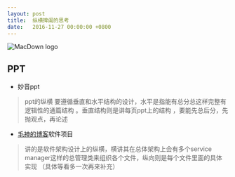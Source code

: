 ```yaml
---
layout: post
title:  纵横捭阖的思考
date:   2016-11-27 00:00:00 +0800
---
```



![MacDown logo](http://macdown.uranusjr.com/static/base/img/logo-160.png)


## PPT
-	妙音ppt 

> ppt的纵横 要遵循垂直和水平结构的设计，水平是指能有总分总这样完整有逻辑性的通篇结构 。垂直结构则是讲每页ppt上的结构 ，要能先总后分，先抛观点，再论述

- [毛神的博客](http://xiangwangfeng.com/2014/05/24/iOS-App%E5%BC%80%E5%8F%91%E9%82%A3%E4%BA%9B%E4%BA%8B/)软件项目

> 讲的是软件架构设计上的纵横，横讲其在总体架构上会有多个service manager这样的总管理类来组织各个文件，纵向则是每个文件里面的具体实现 （具体等看多一次再来补充）